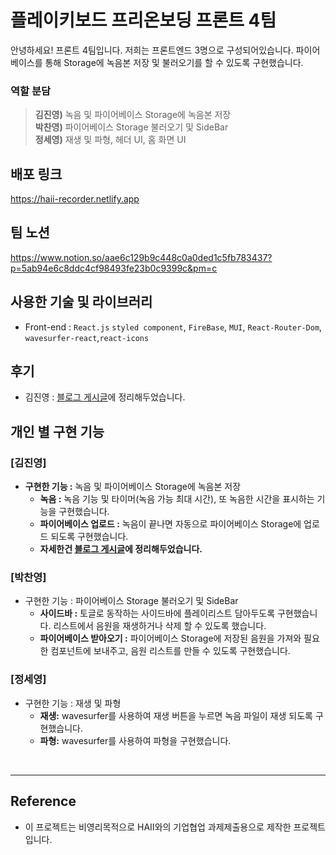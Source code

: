 # 플레이키보드 프리온보딩 프론트 4팀

안녕하세요! 프론트 4팀입니다. 저희는 프론트엔드 3명으로 구성되어있습니다.
파이어베이스를 통해 Storage에 녹음본 저장 및 불러오기를 할 수 있도록 구현했습니다.

### 역할 분담

> **김진영)** 녹음 및 파이어베이스 Storage에 녹음본 저장 <br/>  **박찬영)** 파이어베이스 Storage 불러오기 및 SideBar <br/>  **정세영)** 재생 및 파형, 헤더 UI, 홈 화면 UI

## 배포 링크

https://haii-recorder.netlify.app

## 팀 노션

https://www.notion.so/aae6c129b9c448c0a0ded1c5fb783437?p=5ab94e6c8ddc4cf98493fe23b0c9399c&pm=c

## 사용한 기술 및 라이브러리

- Front-end : `React.js` `styled component`, `FireBase`, `MUI`, `React-Router-Dom`, `wavesurfer-react`,`react-icons`

## 후기

- 김진영 : [블로그 게시글](https://velog.io/@jinyoung985/Pre-Onboarding-%EC%98%A4%EB%94%94%EC%98%A4-%EC%9E%AC%EC%83%9D-%ED%94%84%EB%A1%9C%EA%B7%B8%EB%9E%A8-%EB%A7%8C%EB%93%A4%EA%B8%B0)에 정리해두었습니다.

## 개인 별 구현 기능

### [김진영]

- **구현한 기능 :** 녹음 및 파이어베이스 Storage에 녹음본 저장
  - **녹음 :** 녹음 기능 및 타이머(녹음 가능 최대 시간), 또 녹음한 시간을 표시하는 기능을 구현했습니다.
  - **파이어베이스 업로드 :** 녹음이 끝나면 자동으로 파이어베이스 Storage에 업로드 되도록 구현했습니다.
  - **자세한건 [블로그 게시글](https://velog.io/@jinyoung985/Portfolio-%EC%98%A4%EB%94%94%EC%98%A4-%EB%85%B9%EC%9D%8C-%EC%9E%AC%EC%83%9D-%ED%94%84%EB%A1%9C%EA%B7%B8%EB%9E%A8-%EB%A7%8C%EB%93%A4%EA%B8%B0)에 정리해두었습니다.**
    <br/>

### [박찬영]

- 구현한 기능 : 파이어베이스 Storage 불러오기 및 SideBar
  - **사이드바 :** 토글로 동작하는 사이드바에 플레이리스트 담아두도록 구현했습니다. 리스트에서 음원을 재생하거나 삭제 할 수 있도록 했습니다.
  - **파이어베이스 받아오기 :** 파이어베이스 Storage에 저장된 음원을 가져와 필요한 컴포넌트에 보내주고, 음원 리스트를 만들 수 있도록 구현했습니다.
    <br/>

### [정세영]

- 구현한 기능 : 재생 및 파형
  - **재생:** wavesurfer를 사용하여 재생 버튼을 누르면 녹음 파일이 재생 되도록 구현했습니다.
  - **파형:** wavesurfer를 사용하여 파형을 구현했습니다.

<br/>

---

## Reference

- 이 프로젝트는 비영리목적으로 HAII와의 기업협업 과제제출용으로 제작한 프로젝트입니다.
